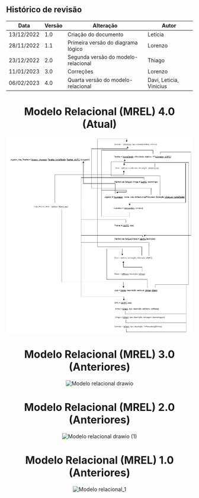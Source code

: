 ## Histórico de revisão

  | Data       | Versão | Alteração                           | Autor                   |
  | ---------- | ------ | ----------------------------------- | ----------------------- |
  | 13/12/2022 | 1.0    | Criação do documento                | Letícia                 |
  | 28/11/2022 | 1.1    | Primeira versão do diagrama lógico  | Lorenzo                 |
  | 23/12/2022 | 2.0    | Segunda versão do modelo-relacional | Thiago                  |
  | 11/01/2023 | 3.0    | Correções                           | Lorenzo                 |
  | 06/02/2023 | 4.0    | Quarta versão do modelo-relacional  | Davi, Leticia, Vinicius |

 
 <div align="center">
  
  # Modelo Relacional (MREL) 4.0 (Atual)

 ![Modelo relacional drawio](images/Modelo%20relacional.drawio.png)
 
  # Modelo Relacional (MREL) 3.0 (Anteriores)
  
 ![Modelo relacional drawio](https://user-images.githubusercontent.com/54644579/212223390-ae620126-00ef-4bac-b135-e4c8a40a894b.png)

  # Modelo Relacional (MREL) 2.0 (Anteriores)
 
![Modelo relacional drawio (1)](https://user-images.githubusercontent.com/65683663/209884468-21f517d5-07c3-4040-9e72-3da40eb84527.png)
   
 # Modelo Relacional (MREL) 1.0 (Anteriores)
 
  ![Modelo relacional_1](https://user-images.githubusercontent.com/72623771/207430241-b25e595b-4161-45e2-ad24-6d215143730a.png)
 
</div>

